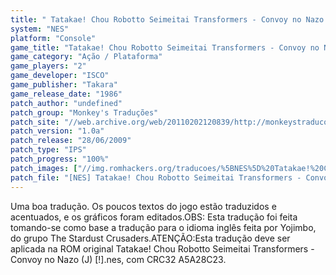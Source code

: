 ```yaml
---
title: " Tatakae! Chou Robotto Seimeitai Transformers - Convoy no Nazo (Monkey's Traduções)"
system: "NES"
platform: "Console"
game_title: "Tatakae! Chou Robotto Seimeitai Transformers - Convoy no Nazo"
game_category: "Ação / Plataforma"
game_players: "2"
game_developer: "ISCO"
game_publisher: "Takara"
game_release_date: "1986"
patch_author: "undefined"
patch_group: "Monkey's Traduções"
patch_site: "//web.archive.org/web/20110202120839/http://monkeystraducoes.com/"
patch_version: "1.0a"
patch_release: "28/06/2009"
patch_type: "IPS"
patch_progress: "100%"
patch_images: ["//img.romhackers.org/traducoes/%5BNES%5D%20Tatakae!%20Chou%20Robotto%20Seimeitai%20Transformers%20-%20Convoy%20no%20Nazo%20-%20Monkey's%20Tradu%C3%A7%C3%B5es%20-%201.png","//img.romhackers.org/traducoes/%5BNES%5D%20Tatakae!%20Chou%20Robotto%20Seimeitai%20Transformers%20-%20Convoy%20no%20Nazo%20-%20Monkey's%20Tradu%C3%A7%C3%B5es%20-%202.png","//img.romhackers.org/traducoes/%5BNES%5D%20Tatakae!%20Chou%20Robotto%20Seimeitai%20Transformers%20-%20Convoy%20no%20Nazo%20-%20Monkey's%20Tradu%C3%A7%C3%B5es%20-%203.png"]
patch_file: "[NES] Tatakae! Chou Robotto Seimeitai Transformers - Convoy no Nazo (J) [!] [T-BR] [T-Balboa e ØX-Carnage G-Monkey's Traduções] [V-1.0a P-100% A-2009].7z"
---
```

Uma boa tradução. Os poucos textos do jogo estão traduzidos e acentuados, e os gráficos foram editados.OBS: Esta tradução foi feita tomando-se como base a tradução para o idioma inglês feita por Yojimbo, do grupo The Stardust Crusaders.ATENÇÃO:Esta tradução deve ser aplicada na ROM original Tatakae! Chou Robotto Seimeitai Transformers - Convoy no Nazo (J) [!].nes, com CRC32 A5A28C23.